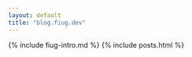 ```yaml
---
layout: default
title: "blog.fiug.dev"
---
```


{% include fiug-intro.md %}
{% include posts.html %}
